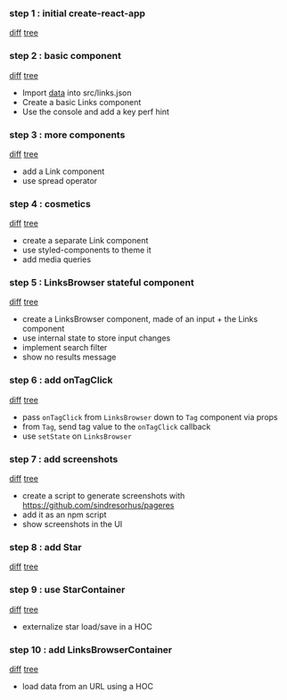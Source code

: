 ### step 1 : initial create-react-app
[diff](http://github.com/revolunet/react-workshop-1/commit/8ef36f074a3e3e6571eb119f4b1a9b3e8e8c6707)
[tree](http://github.com/revolunet/react-workshop-1/tree/8ef36f074a3e3e6571eb119f4b1a9b3e8e8c6707)




### step 2 : basic component
[diff](http://github.com/revolunet/react-workshop-1/commit/df261218f0df6dd1acb4c06ddc05409ca0bea9b3)
[tree](http://github.com/revolunet/react-workshop-1/tree/df261218f0df6dd1acb4c06ddc05409ca0bea9b3)

 - Import [data](https://raw.githubusercontent.com/revolunet/react-workshop-1/c4f6971cfd36a30db5a911712a0790e1699ae097/static/links.json) into src/links.json
 - Create a basic Links component
 - Use the console and add a key perf hint



### step 3 : more components
[diff](http://github.com/revolunet/react-workshop-1/commit/d7540f54e65837dfebb8ca74d429e61a56ae8586)
[tree](http://github.com/revolunet/react-workshop-1/tree/d7540f54e65837dfebb8ca74d429e61a56ae8586)

 - add a Link component
 - use spread operator



### step 4 : cosmetics
[diff](http://github.com/revolunet/react-workshop-1/commit/3f3e3fed4f3200af6a0bf2e5c643f00447a722f3)
[tree](http://github.com/revolunet/react-workshop-1/tree/3f3e3fed4f3200af6a0bf2e5c643f00447a722f3)

 - create a separate Link component
 - use styled-components to theme it
 - add media queries



### step 5 : LinksBrowser stateful component
[diff](http://github.com/revolunet/react-workshop-1/commit/97fc4f34b9b0bd736746e999c1cccbc4c3ae0018)
[tree](http://github.com/revolunet/react-workshop-1/tree/97fc4f34b9b0bd736746e999c1cccbc4c3ae0018)

 - create a LinksBrowser component, made of an input + the Links component
 - use internal state to store input changes
 - implement search filter
 - show no results message



### step 6 : add onTagClick
[diff](http://github.com/revolunet/react-workshop-1/commit/fed019bb856b54ac8d13e0942fb8483a3c88f60a)
[tree](http://github.com/revolunet/react-workshop-1/tree/fed019bb856b54ac8d13e0942fb8483a3c88f60a)

 - pass `onTagClick` from `LinksBrowser` down to `Tag` component via props
 - from `Tag`, send tag value to the `onTagClick` callback
 - use `setState` on `LinksBrowser`



### step 7 : add screenshots
[diff](http://github.com/revolunet/react-workshop-1/commit/e04fcf37c9455e5da689ed36cf640ad5a18ac387)
[tree](http://github.com/revolunet/react-workshop-1/tree/e04fcf37c9455e5da689ed36cf640ad5a18ac387)

 - create a script to generate screenshots with https://github.com/sindresorhus/pageres
 - add it as an npm script
 - show screenshots in the UI



### step 8 : add Star
[diff](http://github.com/revolunet/react-workshop-1/commit/04721f65e3359ac3961f51fb12871fedf9176892)
[tree](http://github.com/revolunet/react-workshop-1/tree/04721f65e3359ac3961f51fb12871fedf9176892)




### step 9 : use StarContainer
[diff](http://github.com/revolunet/react-workshop-1/commit/2c3875a520849a26ad4100cd1e55884f8e89d562)
[tree](http://github.com/revolunet/react-workshop-1/tree/2c3875a520849a26ad4100cd1e55884f8e89d562)

- externalize star load/save in a HOC



### step 10 : add LinksBrowserContainer
[diff](http://github.com/revolunet/react-workshop-1/commit/7986e38c070e75356edcf72053c71c57eaf8dc29)
[tree](http://github.com/revolunet/react-workshop-1/tree/7986e38c070e75356edcf72053c71c57eaf8dc29)

 - load data from an URL using a HOC


